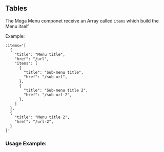 ## Tables

The Mega Menu componet receive an Array called `items` which build the Menu itself

Example:

```
:items='[
  {
    "title": "Menu title",
    "href": "/url",
    "items": [
      {
        "title": "Sub-menu title",
        "href": "/sub-url",
      },
      {
        "title": "Sub-menu title 2",
        "href": "/sub-url-2",
      },
    ]
  },
  {
    "title": "Menu title 2",
    "href": "/url-2",
  }
]'
```

### Usage Example:
